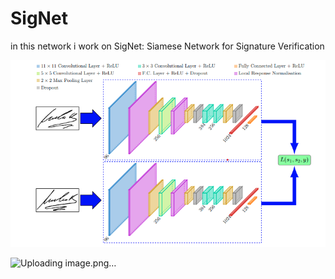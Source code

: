 # SigNet
in this network i work on SigNet: Siamese Network for Signature Verification

![alt text](image.png)


![Uploading image.png…]()
